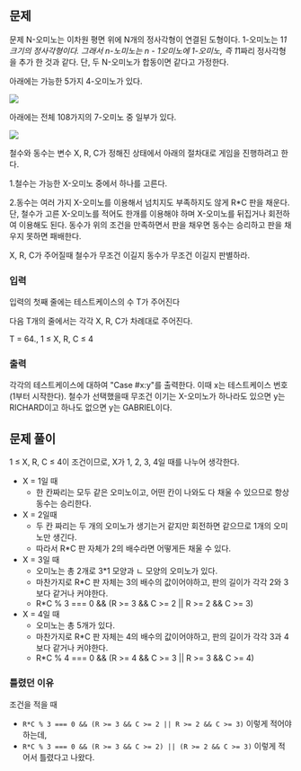 ## 문제
문제
N-오미노는 이차원 평면 위에 N개의 정사각형이 연결된 도형이다. 1-오미노는 1*1 크기의 정사각형이다. 그래서 n-노미노는 n - 1오미노에 1-오미노, 즉 1*1짜리 정사각형을 추가 한 것과 같다. 단, 두 N-오미노가 합동이면 같다고 가정한다.

아래에는 가능한 5가지 4-오미노가 있다.

![](https://upload.acmicpc.net/e9ed4bdd-14d6-477c-85f1-4b487f2c094f/-/preview/)

아래에는 전체 108가지의 7-오미노 중 일부가 있다.

![](https://upload.acmicpc.net/002f9f2d-5cde-4031-9b74-950f14df52b4/-/preview/)

철수와 동수는 변수 X, R, C가 정해진 상태에서 아래의 절차대로 게임을 진행하려고 한다.

1.철수는 가능한 X-오미노 중에서 하나를 고른다.                                    

2.동수는 여러 가지 X-오미노를 이용해서 넘치지도 부족하지도 않게 R*C 판을 채운다. 단, 철수가 고른 X-오미노를 적어도 한개를 이용해야 하며 X-오미노를 뒤집거나 회전하여 이용해도 된다. 동수가 위의 조건을 만족하면서 판을 채우면 동수는 승리하고 판을 채우지 못하면 패배한다.

X, R, C가 주어질때 철수가 무조건 이길지 동수가 무조건 이길지 판별하라.

### 입력
입력의 첫째 줄에는 테스트케이스의 수 T가 주어진다

다음 T개의 줄에서는 각각 X, R, C가 차례대로 주어진다.

T = 64., 1 ≤ X, R, C ≤ 4

### 출력
각각의 테스트케이스에 대하여 "Case #x:y"를 출력한다. 이때 x는 테스트케이스 번호(1부터 시작한다). 철수가 선택했을때 무조건 이기는 X-오미노가 하나라도 있으면 y는 RICHARD이고 하나도 없으면 y는 GABRIEL이다.

## 문제 풀이
1 ≤ X, R, C ≤ 4이 조건이므로, X가 1, 2, 3, 4일 때를 나누어 생각한다.
- X = 1일 때
  - 한 칸짜리는 모두 같은 오미노이고, 어떤 칸이 나와도 다 채울 수 있으므로 항상 동수는 승리한다.
- X = 2일때
  - 두 칸 짜리는 두 개의 오미노가 생기는거 같지만 회전하면 같으므로 1개의 오미노만 생긴다.
  - 따라서 R*C 판 자체가 2의 배수라면 어떻게든 채울 수 있다.
- X = 3일 때
  - 오미노는 총 2개로 3*1 모양과 ㄴ 모양의 오미노가 있다.
  - 마찬가지로 R*C 판 자체는 3의 배수의 값이어야하고, 판의 길이가 각각 2와 3보다 같거나 커야한다.
  -  R*C % 3 === 0 && (R >= 3 && C >= 2 || R >= 2 && C >= 3)
- X = 4일 때
  - 오미노는 총 5개가 있다.
  - 마찬가지로 R*C 판 자체는 4의 배수의 값이어야하고, 판의 길이가 각각 3과 4보다 같거나 커야한다.
  - R*C % 4 === 0 && (R >= 4 && C >= 3 || R >= 3 && C >= 4)

### 틀렸던 이유
조건을 적을 때
- `R*C % 3 === 0 && (R >= 3 && C >= 2 || R >= 2 && C >= 3)` 이렇게 적어야하는데,
- `R*C % 3 === 0 && (R >= 3 && C >= 2) || (R >= 2 && C >= 3)` 이렇게 적어서 틀렸다고 나왔다.
